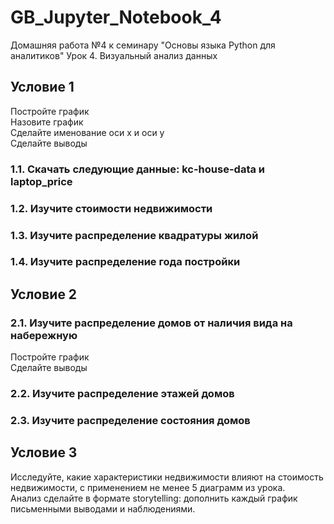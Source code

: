# GB_Jupyter_Notebook_4
Домашняя работа №4 к семинару "Основы языка Python для аналитиков"
Урок 4. Визуальный анализ данных

## Условие 1
Постройте график  
Назовите график  
Сделайте именование оси x и оси y  
Сделайте выводы  

### 1.1. Скачать следующие данные: kc-house-data и laptop_price
### 1.2. Изучите стоимости недвижимости
### 1.3. Изучите распределение квадратуры жилой
### 1.4. Изучите распределение года постройки

## Условие 2
### 2.1. Изучите распределение домов от наличия вида на набережную
Постройте график  
Сделайте выводы  
### 2.2. Изучите распределение этажей домов
### 2.3. Изучите распределение состояния домов

## Условие 3
Исследуйте, какие характеристики недвижимости влияют на стоимость недвижимости, с применением не менее 5 диаграмм из урока.  
Анализ сделайте в формате storytelling: дополнить каждый график письменными выводами и наблюдениями.  

